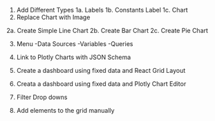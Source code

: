 
1. Add Different Types
1a. Labels
1b. Constants Label
1c. Chart
2. Replace Chart with Image

2a. Create Simple Line Chart
2b. Create Bar Chart
2c. Create Pie Chart


3. Menu
-Data Sources
-Variables
-Queries
4. Link to Plotly Charts with JSON Schema

1. Create a dashboard using fixed data and React Grid Layout
2. Creata a dashboard using fixed data and Plotly Chart Editor
3. Filter Drop downs
4. Add elements to the grid manually